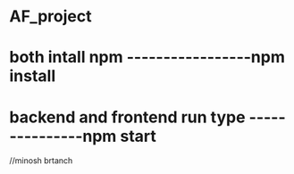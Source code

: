 # AF_project

# both intall npm -----------------npm install
# backend and frontend run type ---------------npm start
 //minosh brtanch